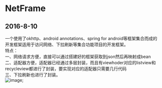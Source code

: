 # NetFrame
2016-8-10
-----------------
一个使用了okhttp、android annotations、spring for android等框架集合而成的开发框架适用于访问网络、下拉刷新等集合功能项目的开发框架。<br/>
特点： <br/>
一、网络请求方便，直接可以通过搭建好的框架获取到json然后再映射成bean <br/>
二、适配器方便，适配器已经通过多层封装，而且有viewhoder对应的listview和recycleview都进行了封装，要实现对应的适配器只需要几行代码<br/>
三、下拉刷新也进行了封装。<br/>
![image](http://b266.photo.store.qq.com/psb?/V13onOga2qcUC7/lGIe.srzVbCWkUX2ksd5PVXYq53Mq7PrJ4YcKlbTflI!/c/dAoBAAAAAAAA&bo=xgA4AcYAOAECCCw!&rf=mood_app);

